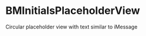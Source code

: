 BMInitialsPlaceholderView
=========================

Circular placeholder view with text similar to iMessage
